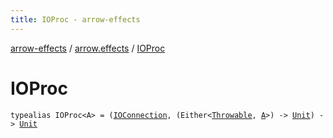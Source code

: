 ```yaml
---
title: IOProc - arrow-effects
---
```


[arrow-effects](../index.html) / [arrow.effects](index.html) / [IOProc](./-i-o-proc.html)

# IOProc

`typealias IOProc<A> = (`[`IOConnection`](../arrow.effects.internal/-i-o-connection/index.html)`, (Either<`[`Throwable`](https://kotlinlang.org/api/latest/jvm/stdlib/kotlin/-throwable/index.html)`, `[`A`](-i-o-proc.html#A)`>) -> `[`Unit`](https://kotlinlang.org/api/latest/jvm/stdlib/kotlin/-unit/index.html)`) -> `[`Unit`](https://kotlinlang.org/api/latest/jvm/stdlib/kotlin/-unit/index.html)